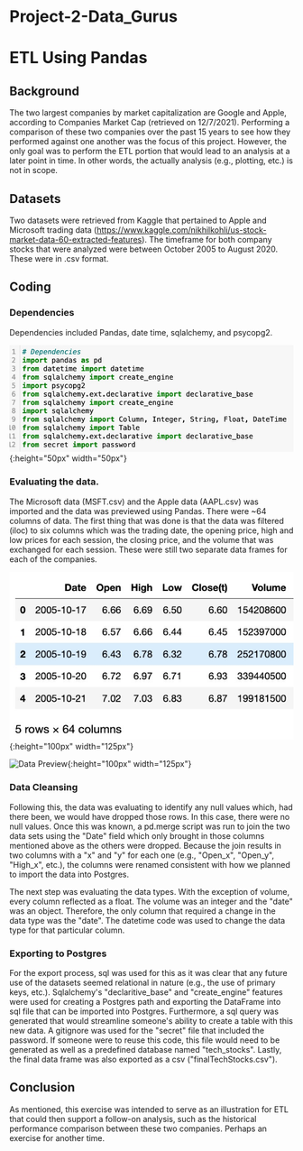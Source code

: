 # Project-2-Data_Gurus

# ETL Using Pandas

## Background

The two largest companies by market capitalization are Google and Apple, according to Companies Market Cap (retrieved on 12/7/2021).  Performing a comparison of these two companies over the past 15 years to see how they performed against one another was the focus of this project.  However, the only goal was to perform the ETL portion that would lead to an analysis at a later point in time.  In other words, the actually analysis (e.g., plotting, etc.) is not in scope.  

## Datasets

Two datasets were retrieved from Kaggle that pertained to Apple and Microsoft trading data (https://www.kaggle.com/nikhilkohli/us-stock-market-data-60-extracted-features).  The timeframe for both company stocks that were analyzed were between October 2005 to August 2020.  These were in .csv format.

## Coding

### Dependencies

Dependencies included Pandas, date time, sqlalchemy, and psycopg2.  

![Dependencies](markdown/dependencies.jpg?raw=true "Title"){:height="50px" width="50px"}


### Evaluating the data.

The Microsoft data (MSFT.csv) and the Apple data (AAPL.csv) was imported and the data was previewed using Pandas.  There were ~64 columns of data.  The first thing that was done is that the data was filtered (iloc) to six columns which was the trading date, the opening price, high and low prices for each session, the closing price, and the volume that was exchanged for each session.  These were still two separate data frames for each of the companies.

![Data Preview](markdown/preview_data.jpg?raw=true "Title"){:height="100px" width="125px"}  

![Data Preview](markdown/cleaning.jpg.jpg?raw=true "Title"){:height="100px" width="125px"}


### Data Cleansing

Following this, the data was evaluating to identify any null values which, had there been, we would have dropped those rows.  In this case, there were no null values.  Once this was known, a pd.merge script was run to join the two data sets using the "Date" field which only brought in those columns mentioned above as the others were dropped.  Because the join results in two columns with a "x" and "y" for each one (e.g., "Open_x", "Open_y", "High_x", etc.), the columns were renamed consistent with how we planned to import the data into Postgres.  

The next step was evaluating the data types.  With the exception of volume, every column reflected as a float.  The volume was an integer and the "date" was an object.  Therefore, the only column that required a change in the data type was the "date".  The datetime code was used to change the data type for that particular column.  

### Exporting to Postgres

For the export process, sql was used for this as it was clear that any future use of the datasets seemed relational in nature (e.g., the use of primary keys, etc.).  Sqlalchemy's "declaritive_base" and "create_engine" features were used for creating a Postgres path and exporting the DataFrame into sql file that can be imported into Postgres.  Furthermore, a sql query was generated that would streamline someone's ability to create a table with this new data.  A gitignore was used for the "secret" file that included the password.  If someone were to reuse this code, this file would need to be generated as well as a predefined database named "tech_stocks".  Lastly, the final data frame was also exported as a csv ("finalTechStocks.csv").

## Conclusion

As mentioned, this exercise was intended to serve as an illustration for ETL that could then support a follow-on analysis, such as the historical performance comparison between these two companies.  Perhaps an exercise for another time.  
